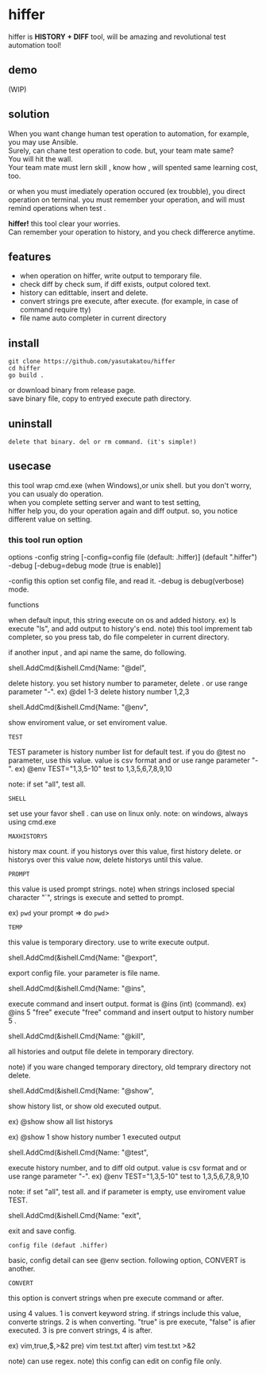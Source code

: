 # hiffer

hiffer is **HISTORY + DIFF** tool, will be amazing and revolutional test automation tool!

## demo

(WIP)

## solution

When you want change human test operation to automation,  for example, you may use Ansible.<br>
Surely, can chane test operation to code. but, your team mate same?<br>
You will hit the wall.<br>
Your team mate must lern skill , know how , will spented  same learning cost, too.<br>

or when you must imediately operation occured (ex troubble), you direct operation on terminal. you must remember your operation, and will must remind operations when test .<br>

**hiffer!** this tool clear your worries.<br>
Can remember your operation  to history, and you check differerce anytime.<br>

## features

 - when operation on hiffer, write output to temporary file.
 - check diff by check sum, if diff exists, output colored text.
 - history can edittable, insert and delete.
 - convert strings pre execute, after execute. (for example, in case of command require tty)
 - file name auto completer in current directory 

## install

```
git clone https://github.com/yasutakatou/hiffer
cd hiffer
go build .
```

or download binary from release page.<br>
save binary file, copy to entryed execute path directory.<br>

## uninstall

```
delete that binary. del or rm command. (it's simple!)
```

## usecase

this tool wrap cmd.exe (when Windows),or unix shell. but you don't worry, you can usualy do operation.<br>
when you complete setting server and want to test setting,<br>
hiffer help you, do your operation again and diff output. so, you notice different value on setting.<br>

### this tool run option

options 
  -config string
        [-config=config file (default: .hiffer)] (default ".hiffer")
  -debug
        [-debug=debug mode (true is enable)]

-config this option set config file, and read it.
-debug is debug(verbose) mode. 

functions

when default input, this string execute on os and added history.
ex) ls
	execute "ls", and add output to history's end. 
note) this tool imprement tab completer, so you press tab, do file compeleter in current directory.

if another input , and api name the same, do following.

shell.AddCmd(&ishell.Cmd{Name: "@del",

delete history. you set history number to parameter, delete .
or use range parameter "-".
ex) @del 1-3
delete history number 1,2,3

shell.AddCmd(&ishell.Cmd{Name: "@env",

show enviroment value, or set enviroment value.

	TEST

TEST parameter is history number list for default test.
if you do @test no parameter,  use this value.
value is csv format and or use range parameter "-".
ex) @env TEST="1,3,5-10"
	test  to 1,3,5,6,7,8,9,10

note: if set "all", test all.

	SHELL

set use your favor shell . can use on linux only.
note: on windows, always using cmd.exe

	MAXHISTORYS

history max count. if you historys over this value, first history delete.
or historys over this value now,  delete historys until this value.

	PROMPT

this value is used prompt strings. 
note) when strings inclosed special character "`",  strings is execute and  setted to prompt.

ex) `pwd`
	your prompt => do `pwd`>

	TEMP

this value is temporary directory. use to write execute output.

shell.AddCmd(&ishell.Cmd{Name: "@export",

export config file. your parameter is file name.

shell.AddCmd(&ishell.Cmd{Name: "@ins",

execute command and insert output.
format is @ins (int) (command).
ex) @ins 5 "free"
execute "free" command and insert output to history number 5 .

shell.AddCmd(&ishell.Cmd{Name: "@kill",

all histories and output file delete in temporary directory.

note) if you ware changed temporary directory, old temprary directory not delete.

shell.AddCmd(&ishell.Cmd{Name: "@show",

show history list, or show old executed output.

ex) @show
show all list historys

ex) @show 1
show  history number 1 executed output

shell.AddCmd(&ishell.Cmd{Name: "@test",

execute history number, and to diff old output.
value is csv format and or use range parameter "-".
ex) @env TEST="1,3,5-10"
	test  to 1,3,5,6,7,8,9,10

note: if set "all", test all. and if parameter is empty, use enviroment value TEST.

shell.AddCmd(&ishell.Cmd{Name: "exit",

exit and save config.

	config file (defaut .hiffer)

basic, config detail can see @env section.
following option, CONVERT is another.

	CONVERT
	
this option is convert strings when pre execute command or after. 

using 4 values.
1 is convert keyword string. if strings include this value, converte strings. 
2 is when converting. "true" is pre execute, "false" is afier executed.
3 is  pre convert strings, 4 is after.

ex) 	vim,true,$,>&2
pre) vim test.txt
after) vim test.txt >&2

note) can use regex.
note) this config can edit on config file only. 
